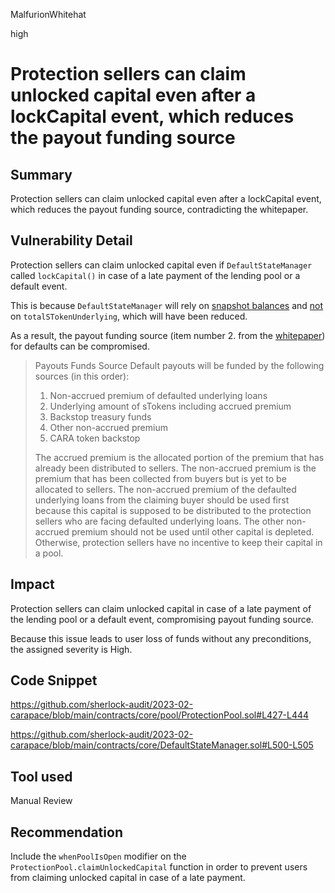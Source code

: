 MalfurionWhitehat

high

# Protection sellers can claim unlocked capital even after a lockCapital event, which reduces the payout funding source

## Summary

Protection sellers can claim unlocked capital even after a lockCapital event, which reduces the payout funding source, contradicting the whitepaper.

## Vulnerability Detail

Protection sellers can claim unlocked capital even if `DefaultStateManager` called `lockCapital()` in case of a late payment of the lending pool or a default event. 

This is because `DefaultStateManager` will rely on [snapshot balances](https://github.com/sherlock-audit/2023-02-carapace/blob/main/contracts/core/DefaultStateManager.sol#L500-L505) and [not](https://github.com/sherlock-audit/2023-02-carapace/blob/main/contracts/core/pool/ProtectionPool.sol#L427-L444) on `totalSTokenUnderlying`, which will have been reduced. 

As a result, the payout funding source (item number 2. from the [whitepaper](https://www.carapace.finance/WhitePaper#default-payouts)) for defaults can be compromised. 

> Payouts Funds Source
> Default payouts will be funded by the following sources (in this order):
> 
> 1. Non-accrued premium of defaulted underlying loans
> 2. Underlying amount of sTokens including accrued premium
> 3. Backstop treasury funds
> 4. Other non-accrued premium
> 5. CARA token backstop
> 
> The accrued premium is the allocated portion of the premium that has already been distributed to sellers. The non-accrued premium is the premium that has been collected from buyers but is yet to be allocated to sellers. The non-accrued premium of the defaulted underlying loans from the claiming buyer should be used first because this capital is supposed to be distributed to the protection sellers who are facing defaulted underlying loans. The other non-accrued premium should not be used until other capital is depleted. Otherwise, protection sellers have no incentive to keep their capital in a pool.

## Impact

Protection sellers can claim unlocked capital in case of a late payment of the lending pool or a default event, compromising payout funding source. 

Because this issue leads to user loss of funds without any preconditions, the assigned severity is High.

## Code Snippet

https://github.com/sherlock-audit/2023-02-carapace/blob/main/contracts/core/pool/ProtectionPool.sol#L427-L444

https://github.com/sherlock-audit/2023-02-carapace/blob/main/contracts/core/DefaultStateManager.sol#L500-L505

## Tool used

Manual Review

## Recommendation

Include the `whenPoolIsOpen` modifier on the `ProtectionPool.claimUnlockedCapital` function in order to prevent users from claiming unlocked capital in case of a late payment.
